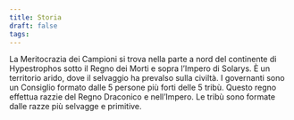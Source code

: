 ```yaml
---
title: Storia
draft: false
tags:
---
```

La Meritocrazia dei Campioni si trova nella parte a nord del continente di Hypestrophos sotto il Regno dei Morti e sopra l’Impero di Solarys. È un territorio arido, dove il selvaggio ha prevalso sulla civiltà. I governanti sono un Consiglio formato dalle 5 persone più forti delle 5 tribù. Questo regno effettua razzie del Regno Draconico e nell’Impero. Le tribù sono formate dalle razze più selvagge e primitive.